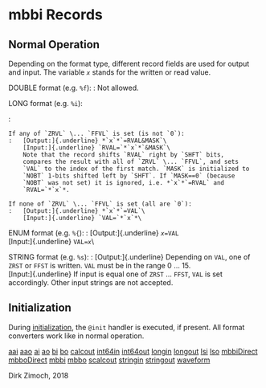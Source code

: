 # mbbi Records

## Normal Operation

Depending on the format type, different record fields are used for
output and input. The variable *`x`* stands for the written or read
value.

DOUBLE format (e.g. `%f`):
:   Not allowed.

LONG format (e.g. `%i`):

:   

    If any of `ZRVL` \... `FFVL` is set (is not `0`):
    :   [Output:]{.underline} *`x`*`=RVAL&MASK`\
        [Input:]{.underline} `RVAL=`*`x`*`&MASK`\
        Note that the record shifts `RVAL` right by `SHFT` bits,
        compares the result with all of `ZRVL` \... `FFVL`, and sets
        `VAL` to the index of the first match. `MASK` is initialized to
        `NOBT` 1-bits shifted left by `SHFT`. If `MASK==0` (because
        `NOBT` was not set) it is ignored, i.e. *`x`*`=RVAL` and
        `RVAL=`*`x`*.

    If none of `ZRVL` \... `FFVL` is set (all are `0`):
    :   [Output:]{.underline} *`x`*`=VAL`\
        [Input:]{.underline} `VAL=`*`x`*\

ENUM format (e.g. `%{`):
:   [Output:]{.underline} *`x`*`=VAL`\
    [Input:]{.underline} `VAL=`*`x`*\

STRING format (e.g. `%s`):
:   [Output:]{.underline} Depending on `VAL`, one of `ZRST` or `FFST` is
    written. `VAL` must be in the range 0 \... 15.\
    [Input:]{.underline} If input is equal one of `ZRST` \... `FFST`,
    `VAL` is set accordingly. Other input strings are not accepted.

## Initialization

During [initialization](processing.html#init), the `@init` handler is
executed, if present. All format converters work like in normal
operation.

[aai](aai.html) [aao](aao.html) [ai](ai.html) [ao](ao.html)
[bi](bi.html) [bo](bo.html) [calcout](calcout.html)
[int64in](int64in.html) [int64out](int64out.html) [longin](longin.html)
[longout](longout.html) [lsi](lsi.html) [lso](lso.html)
[mbbiDirect](mbbiDirect.html) [mbboDirect](mbboDirect.html)
[mbbi](mbbi.html) [mbbo](mbbo.html) [scalcout](scalcout.html)
[stringin](stringin.html) [stringout](stringout.html)
[waveform](waveform.html)

Dirk Zimoch, 2018

